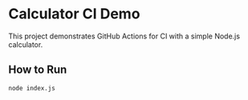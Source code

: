 # Calculator CI Demo

This project demonstrates GitHub Actions for CI with a simple Node.js calculator.

## How to Run

```bash
node index.js
